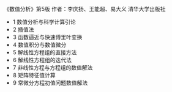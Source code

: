 
《数值分析》第5版
作者：李庆扬、王能超、易大义
清华大学出版社


- 1 数值分析与科学计算引论
- 2 插值法
- 3 函数逼近与快速傅里叶变换
- 4 数值积分与数值微分
- 5 解线性方程组的直接方法
- 6 解线性方程组的迭代法
- 7 非线性方程与方程组的数值解法
- 8 矩阵特征值计算
- 9 常微分方程初值问题数值解法



